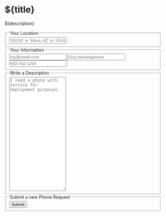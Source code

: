 # ${title}

${description}

<form action="/service/phone/request.action.js">
  <input type="hidden" name="withinLocation" value="${location}">
  <input type="hidden" name="withinDistance" value="${distance}">
  <fieldset>
    <legend>Your Location</legend>
    <label title="Location">
        <input name="location" id="location" type="text" placeholder="'85210' or 'Mesa, AZ' or '33.4115946,-111.8449462'" />
        <location for="location"></location>
    </label>
  </fieldset>
  <fieldset>
    <legend>Your Information</legend>
    <label title="Your Email">
        <input name="email" id="email" type="text" placeholder="my@email.com" required />
        <session for="email"></session>
    </label>
    <label title="Your Name">
        <input type="text" name="name" id="name" placeholder="Guy Needsaphone" required />
    </label>
    <label title="Your Phone">
        <input name="phone" id="phone" type="text" placeholder="602-432-1234" required />
    </label>
  </fieldset>
  <fieldset>
    <legend>Write a Description</legend>
    <label title="Description">
        <textarea name="description" id="description" rows="24" placeholder="I need a phone with service for employment purposes." required></textarea>
    </label>
  </fieldset>
  <fieldset>
    <legend>Submit a new Phone Request</legend>
    <button type="submit">Submit</button>
  </fieldset>
</form>
